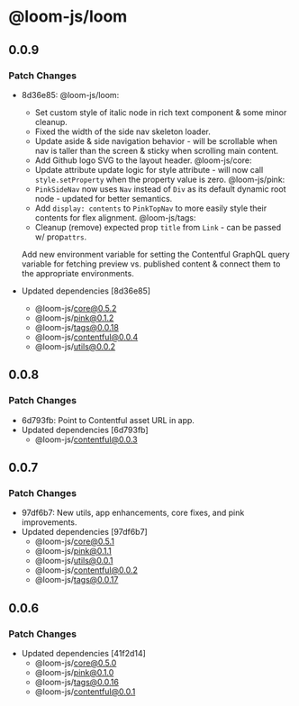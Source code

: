 # @loom-js/loom

## 0.0.9

### Patch Changes

-   8d36e85: @loom-js/loom:

    -   Set custom style of italic node in rich text component & some minor cleanup.
    -   Fixed the width of the side nav skeleton loader.
    -   Update aside & side navigation behavior - will be scrollable when nav is taller than the screen & sticky when scrolling main content.
    -   Add Github logo SVG to the layout header.
        @loom-js/core:
    -   Update attribute update logic for style attribute - will now call `style.setProperty` when the property value is zero.
        @loom-js/pink:
    -   `PinkSideNav` now uses `Nav` instead of `Div` as its default dynamic root node - updated for better semantics.
    -   Add `display: contents` to `PinkTopNav` to more easily style their contents for flex alignment.
        @loom-js/tags:
    -   Cleanup (remove) expected prop `title` from `Link` - can be passed w/ prop`attrs`.

    Add new environment variable for setting the Contentful GraphQL query variable for fetching preview vs. published content & connect them to the appropriate environments.

-   Updated dependencies [8d36e85]
    -   @loom-js/core@0.5.2
    -   @loom-js/pink@0.1.2
    -   @loom-js/tags@0.0.18
    -   @loom-js/contentful@0.0.4
    -   @loom-js/utils@0.0.2

## 0.0.8

### Patch Changes

-   6d793fb: Point to Contentful asset URL in app.
-   Updated dependencies [6d793fb]
    -   @loom-js/contentful@0.0.3

## 0.0.7

### Patch Changes

-   97df6b7: New utils, app enhancements, core fixes, and pink improvements.
-   Updated dependencies [97df6b7]
    -   @loom-js/core@0.5.1
    -   @loom-js/pink@0.1.1
    -   @loom-js/utils@0.0.1
    -   @loom-js/contentful@0.0.2
    -   @loom-js/tags@0.0.17

## 0.0.6

### Patch Changes

-   Updated dependencies [41f2d14]
    -   @loom-js/core@0.5.0
    -   @loom-js/pink@0.1.0
    -   @loom-js/tags@0.0.16
    -   @loom-js/contentful@0.0.1
